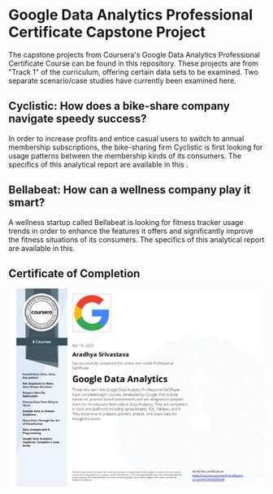 # Google Data Analytics Professional Certificate Capstone Project

The capstone projects from Coursera's Google Data Analytics Professional Certificate Course can be found in this repository. These projects are from "Track 1" of the curriculum, offering certain data sets to be examined. Two separate scenario/case studies have currently been examined here. 

## Cyclistic: How does a bike-share company navigate speedy success?

In order to increase profits and entice casual users to switch to annual membership subscriptions, the bike-sharing firm Cyclistic is first looking for usage patterns between the membership kinds of its consumers. The specifics of this analytical report are available in this .

## Bellabeat: How can a wellness company play it smart?

A wellness startup called Bellabeat is looking for fitness tracker usage trends in order to enhance the features it offers and significantly improve the fitness situations of its consumers. The specifics of this analytical report are available in this.

## Certificate of Completion
![Certificate of Completion](./Coursera_Google..jpg)

